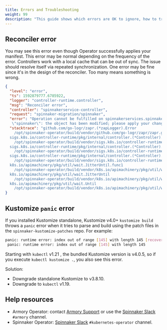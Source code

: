 ```yaml
---
title: Errors and Troubleshooting
weight: 99
description: "This guide shows which errors are OK to ignore, how to troubleshoot Operator installation and manifest deployment, and where to ask for help."
---
```


## Reconciler error

You may see this error even though Operator successfully applies your manifest.
This error may be normal depending on the frequency of the error. Controllers work with a local cache that can be out of sync. The issue should resolve itself via repeated synchronization. One error may be fine since it's in the design of the reconciler. Too many means something is wrong.

```json
{
  "level": "error",
  "ts": 1592879777.6785922,
  "logger": "controller-runtime.controller",
  "msg": "Reconciler error",
  "controller": "spinnakerservice-controller",
  "request": "spinnaker-migration/spinnaker",
  "error": "Operation cannot be fulfilled on spinnakerservices.spinnaker.armory.io
   \"spinnaker\": the object has been modified; please apply your changes to the latest version and try again",
  "stacktrace": "github.com/go-logr/zapr.(*zapLogger).Error
    /opt/spinnaker-operator/build/vendor/github.com/go-logr/zapr/zapr.go:128
  sigs.k8s.io/controller-runtime/pkg/internal/controller.(*Controller).reconcileHandler
    /opt/spinnaker-operator/build/vendor/sigs.k8s.io/controller-runtime/pkg/internal/controller/controller.go:218
  sigs.k8s.io/controller-runtime/pkg/internal/controller.(*Controller).processNextWorkItem
    /opt/spinnaker-operator/build/vendor/sigs.k8s.io/controller-runtime/pkg/internal/controller/controller.go:192
  sigs.k8s.io/controller-runtime/pkg/internal/controller.(*Controller).worker
    /opt/spinnaker-operator/build/vendor/sigs.k8s.io/controller-runtime/pkg/internal/controller/controller.go:171
  k8s.io/apimachinery/pkg/util/wait.JitterUntil.func1
    /opt/spinnaker-operator/build/vendor/k8s.io/apimachinery/pkg/util/wait/wait.go:152
  k8s.io/apimachinery/pkg/util/wait.JitterUntil
    /opt/spinnaker-operator/build/vendor/k8s.io/apimachinery/pkg/util/wait/wait.go:153
  k8s.io/apimachinery/pkg/util/wait.Until
    /opt/spinnaker-operator/build/vendor/k8s.io/apimachinery/pkg/util/wait/wait.go:88"
}
```

## Kustomize `panic` error

If you installed Kustomize standalone, Kustomize v4.0+ `kustomize build` throws a `panic` error when it tries to parse and build using the patch files in the `spinnaker-kustomize-patches` repo. For example:

```bash
panic: runtime error: index out of range [145] with length 145 [recovered]
 panic: runtime error: index out of range [145] with length 145
```

Starting with `kubectl` v1.21 , the bundled Kustomize version is v4.0.5, so if you execute `kubectl kustomize .`, you also see this error.

Solution:

* Downgrade standalone Kustomize to v3.8.10.
* Downgrade to `kubectl` v1.19.

## Help resources

* Armory Operator: contact [Armory Support](https://support.armory.io/) or use the [Spinnaker Slack](https://join.spinnaker.io/) `#armory` channel.
* Spinnaker Operator: [Spinnaker Slack](https://join.spinnaker.io/) `#kubernetes-operator` channel.
